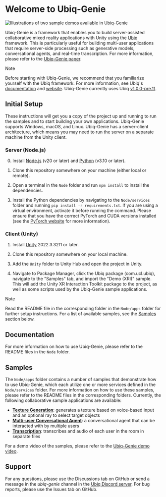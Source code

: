 # Welcome to Ubiq-Genie

![Illustrations of two sample demos available in Ubiq-Genie](header.png)

Ubiq-Genie is a framework that enables you to build server-assisted collaborative mixed reality applications with Unity using the [Ubiq](https://ubiq.online) framework. This is particularly useful for building multi-user applications that require server-side processing such as generative models, conversational agents, and real-time transcription. For more information, please refer to the [Ubiq-Genie paper](https://ubiq.online/publication/ubiq-genie/).

> [!NOTE]
> Before starting with Ubiq-Genie, we recommend that you familiarize yourself with the Ubiq framework. For more information, see Ubiq's [documentation](https://ucl-vr.github.io/ubiq/) and [website](https://ubiq.online). Ubiq-Genie currently uses Ubiq [v1.0.0-pre.11](https://github.com/UCL-VR/ubiq/releases/tag/unity-v1.0.0-pre.11).

## Initial Setup

These instructions will get you a copy of the project up and running to run the samples and to start building your own applications. Ubiq-Genie supports Windows, macOS, and Linux. Ubiq-Genie has a server-client architecture, which means you may need to run the server on a separate machine from the Unity client.

### Server (Node.js)

0. Install [Node.js](https://nodejs.org/en/download/) (v20 or later) and [Python](https://www.python.org/downloads/) (v3.10 or later).

1. Clone this repository somewhere on your machine (either local or remote).

2. Open a terminal in the `Node` folder and run `npm install` to install the dependencies.

3. Install the Python dependencies by navigating to the `Node/services` folder and running `pip install -r requirements.txt`. If you are using a virtual environment, activate it before running the command. Please ensure that you have the correct PyTorch and CUDA versions installed (see the [PyTorch website](https://pytorch.org/get-started/locally/) for more information).

### Client (Unity)

1. Install [Unity](https://unity3d.com/get-unity/download) 2022.3.32f1 or later.

2. Clone this repository somewhere on your local machine.

3. Add the `Unity` folder to Unity Hub and open the project in Unity.

4. Navigate to Package Manager, click the Ubiq package (com.ucl.ubiq), navigate to the "Samples" tab, and import the "Demo (XRI)" sample. This will add the Unity XR Interaction Toolkit package to the project, as well as some scripts used by the Ubiq-Genie sample applications.

> [!NOTE]
> Read the README file in the corresponding folder in the `Node/apps` folder for further setup instructions. For a list of available samples, see the [Samples](#samples) section below.

## Documentation

For more information on how to use Ubiq-Genie, please refer to the README files in the `Node` folder.

## Samples

The `Node/apps` folder contains a number of samples that demonstrate how to use Ubiq-Genie, which each utilize one or more services defined in the `Node/services` folder. For more information on how to use these samples, please refer to the README files in the corresponding folders. Currently, the following collaborative sample applications are available:

- [**Texture Generation**](Node/apps/texture_generation/README.md): generates a texture based on voice-based input and an optional ray to select target objects
- [**Multi-user Conversational Agent**](Node/apps/conversational_agent/README.md): a conversational agent that can be interacted with by multiple users
- [**Transcription**](Node/apps/transcription/README.md): transcribes and audio of each user in the room in separate files

For a demo video of the samples, please refer to the [Ubiq-Genie demo video](https://youtu.be/cGz0z9BIgQk).

## Support

For any questions, please use the Discussions tab on GitHub or send a message in the *ubiq-genie* channel in the [Ubiq Discord server](https://discord.gg/cZYzdcxAAB). For bug reports, please use the Issues tab on GitHub.
